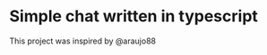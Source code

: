 Simple chat written in typescript
=================================

This project was inspired by @araujo88